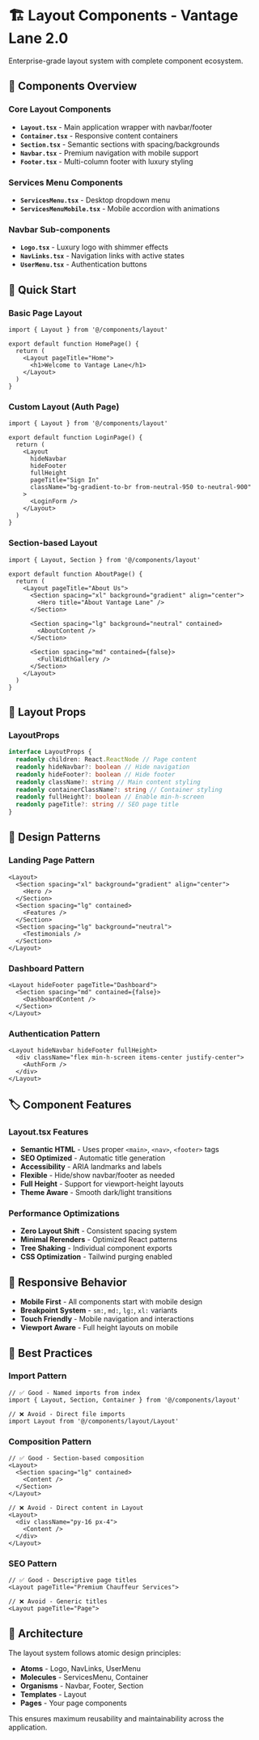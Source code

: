 # 🏗️ Layout Components - Vantage Lane 2.0

Enterprise-grade layout system with complete component ecosystem.

## 📁 Components Overview

### Core Layout Components

- **`Layout.tsx`** - Main application wrapper with navbar/footer
- **`Container.tsx`** - Responsive content containers
- **`Section.tsx`** - Semantic sections with spacing/backgrounds
- **`Navbar.tsx`** - Premium navigation with mobile support
- **`Footer.tsx`** - Multi-column footer with luxury styling

### Services Menu Components

- **`ServicesMenu.tsx`** - Desktop dropdown menu
- **`ServicesMenuMobile.tsx`** - Mobile accordion with animations

### Navbar Sub-components

- **`Logo.tsx`** - Luxury logo with shimmer effects
- **`NavLinks.tsx`** - Navigation links with active states
- **`UserMenu.tsx`** - Authentication buttons

## 🚀 Quick Start

### Basic Page Layout

```tsx
import { Layout } from '@/components/layout'

export default function HomePage() {
  return (
    <Layout pageTitle="Home">
      <h1>Welcome to Vantage Lane</h1>
    </Layout>
  )
}
```

### Custom Layout (Auth Page)

```tsx
import { Layout } from '@/components/layout'

export default function LoginPage() {
  return (
    <Layout
      hideNavbar
      hideFooter
      fullHeight
      pageTitle="Sign In"
      className="bg-gradient-to-br from-neutral-950 to-neutral-900"
    >
      <LoginForm />
    </Layout>
  )
}
```

### Section-based Layout

```tsx
import { Layout, Section } from '@/components/layout'

export default function AboutPage() {
  return (
    <Layout pageTitle="About Us">
      <Section spacing="xl" background="gradient" align="center">
        <Hero title="About Vantage Lane" />
      </Section>

      <Section spacing="lg" background="neutral" contained>
        <AboutContent />
      </Section>

      <Section spacing="md" contained={false}>
        <FullWidthGallery />
      </Section>
    </Layout>
  )
}
```

## 🎯 Layout Props

### LayoutProps

```typescript
interface LayoutProps {
  readonly children: React.ReactNode // Page content
  readonly hideNavbar?: boolean // Hide navigation
  readonly hideFooter?: boolean // Hide footer
  readonly className?: string // Main content styling
  readonly containerClassName?: string // Container styling
  readonly fullHeight?: boolean // Enable min-h-screen
  readonly pageTitle?: string // SEO page title
}
```

## 🎨 Design Patterns

### Landing Page Pattern

```tsx
<Layout>
  <Section spacing="xl" background="gradient" align="center">
    <Hero />
  </Section>
  <Section spacing="lg" contained>
    <Features />
  </Section>
  <Section spacing="lg" background="neutral">
    <Testimonials />
  </Section>
</Layout>
```

### Dashboard Pattern

```tsx
<Layout hideFooter pageTitle="Dashboard">
  <Section spacing="md" contained={false}>
    <DashboardContent />
  </Section>
</Layout>
```

### Authentication Pattern

```tsx
<Layout hideNavbar hideFooter fullHeight>
  <div className="flex min-h-screen items-center justify-center">
    <AuthForm />
  </div>
</Layout>
```

## 🏷️ Component Features

### Layout.tsx Features

- **Semantic HTML** - Uses proper `<main>`, `<nav>`, `<footer>` tags
- **SEO Optimized** - Automatic title generation
- **Accessibility** - ARIA landmarks and labels
- **Flexible** - Hide/show navbar/footer as needed
- **Full Height** - Support for viewport-height layouts
- **Theme Aware** - Smooth dark/light transitions

### Performance Optimizations

- **Zero Layout Shift** - Consistent spacing system
- **Minimal Rerenders** - Optimized React patterns
- **Tree Shaking** - Individual component exports
- **CSS Optimization** - Tailwind purging enabled

## 📱 Responsive Behavior

- **Mobile First** - All components start with mobile design
- **Breakpoint System** - `sm:`, `md:`, `lg:`, `xl:` variants
- **Touch Friendly** - Mobile navigation and interactions
- **Viewport Aware** - Full height layouts on mobile

## 🎯 Best Practices

### Import Pattern

```tsx
// ✅ Good - Named imports from index
import { Layout, Section, Container } from '@/components/layout'

// ❌ Avoid - Direct file imports
import Layout from '@/components/layout/Layout'
```

### Composition Pattern

```tsx
// ✅ Good - Section-based composition
<Layout>
  <Section spacing="lg" contained>
    <Content />
  </Section>
</Layout>

// ❌ Avoid - Direct content in Layout
<Layout>
  <div className="py-16 px-4">
    <Content />
  </div>
</Layout>
```

### SEO Pattern

```tsx
// ✅ Good - Descriptive page titles
<Layout pageTitle="Premium Chauffeur Services">

// ❌ Avoid - Generic titles
<Layout pageTitle="Page">
```

## 🧱 Architecture

The layout system follows atomic design principles:

- **Atoms** - Logo, NavLinks, UserMenu
- **Molecules** - ServicesMenu, Container
- **Organisms** - Navbar, Footer, Section
- **Templates** - Layout
- **Pages** - Your page components

This ensures maximum reusability and maintainability across the application.
